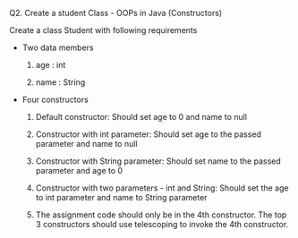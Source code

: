 Q2. Create a student Class - OOPs in Java (Constructors)

Create a class Student with following requirements

- Two data members

    1. age : int

    2. name : String

- Four constructors

    1. Default constructor: Should set age to 0 and name to null

    2. Constructor with int parameter: Should set age to the passed parameter and name to null

    3. Constructor with String parameter: Should set name to the passed parameter and age to 0

    4. Constructor with two parameters - int and String: Should set the age to int parameter and name to String
       parameter

    5. The assignment code should only be in the 4th constructor. The top 3 constructors should use telescoping to
       invoke the 4th constructor.